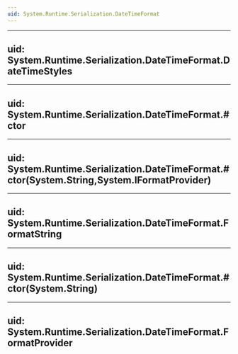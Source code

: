 ```yaml
---
uid: System.Runtime.Serialization.DateTimeFormat
---
```


---
uid: System.Runtime.Serialization.DateTimeFormat.DateTimeStyles
---

---
uid: System.Runtime.Serialization.DateTimeFormat.#ctor
---

---
uid: System.Runtime.Serialization.DateTimeFormat.#ctor(System.String,System.IFormatProvider)
---

---
uid: System.Runtime.Serialization.DateTimeFormat.FormatString
---

---
uid: System.Runtime.Serialization.DateTimeFormat.#ctor(System.String)
---

---
uid: System.Runtime.Serialization.DateTimeFormat.FormatProvider
---
